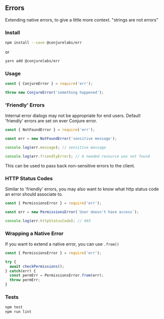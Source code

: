 ## Errors

Extending native errors, to give a little more context. "strings are not errors"

### Install

```sh
npm install --save @conjurelabs/err
```

or

```sh
yarn add @conjurelabs/err
```

### Usage

```js
const { ConjureError } = require('err');

throw new ConjureError('something happened');
```

### 'Friendly' Errors

Internal error dialogs may not be appropriate for end users. Default 'friendly' errors are set on ever Conjure error.

```js
const { NotFoundError } = require('err');

const err = new NotFoundError('sensitive message');

console.log(err.message); // sensitive message

console.log(err.friendlyError); // A needed resource was not found
```

This can be used to pass back non-sensitive errors to the client.

### HTTP Status Codes

Similar to 'friendly' errors, you may also want to know what http status code an error should associate to.

```js
const { PermissionsError } = require('err');

const err = new PermissionsError(`User doesn't have access`);

console.log(err.httpStatusCode); // 403
```

### Wrapping a Native Error

If you want to extend a native error, you can use `.from()`

```js
const { PermissionsError } = require('err');

try {
  await checkPermissions();
} catch(err) {
  const permErr = PermissionsError.from(err);
  throw permErr;
}
```

### Tests

```sh
npm test
npm run lint
```

